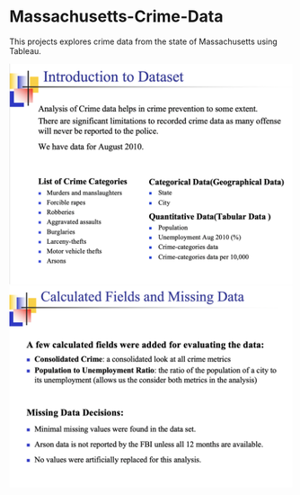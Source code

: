 # Massachusetts-Crime-Data
This projects explores crime data from the state of Massachusetts using Tableau.


![](image1.png)
![](image2.png)
